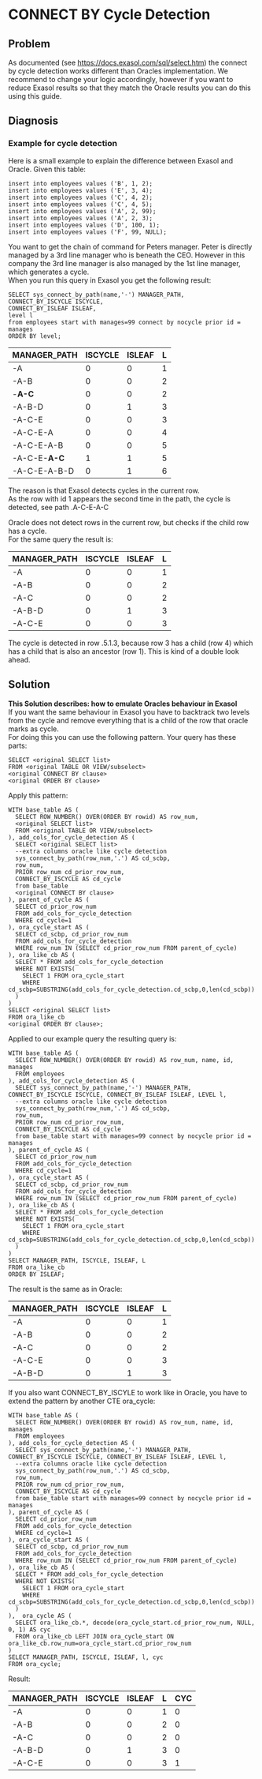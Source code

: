 # CONNECT BY Cycle Detection 
## Problem

As documented (see <https://docs.exasol.com/sql/select.htm>) the connect by cycle detection works different than Oracles implementation. We recommend to change your logic accordingly, however if you want to reduce Exasol results so that they match the Oracle results you can do this using this guide.

## Diagnosis

### Example for cycle detection

Here is a small example to explain the difference between Exasol and Oracle. Given this table: 


```"code-sql"
insert into employees values ('B', 1, 2);
insert into employees values ('E', 3, 4);
insert into employees values ('C', 4, 2);
insert into employees values ('C', 4, 5);
insert into employees values ('A', 2, 99);
insert into employees values ('A', 2, 3);
insert into employees values ('D', 100, 1);
insert into employees values ('F', 99, NULL);
```
You want to get the chain of command for Peters manager. Peter is directly managed by a 3rd line manager who is beneath the CEO. However in this company the 3rd line manager is also managed by the 1st line manager, which generates a cycle.  
When you run this query in Exasol you get the following result:


```"code-sql"
SELECT sys_connect_by_path(name,'-') MANAGER_PATH, 
CONNECT_BY_ISCYCLE ISCYCLE, 
CONNECT_BY_ISLEAF ISLEAF, 
level l
from employees start with manages=99 connect by nocycle prior id = manages 
ORDER BY level;
```


| MANAGER_PATH | ISCYCLE | ISLEAF | L |
| --- | --- | --- | --- |
| -A | 0 | 0 | 1 |
| -A-B | 0 | 0 | 2 |
| -**A-C** | 0 | 0 | 2 |
| -A-B-D | 0 | 1 | 3 |
| -A-C-E | 0 | 0 | 3 |
| -A-C-E-A | 0 | 0 | 4 |
| -A-C-E-A-B | 0 | 0 | 5 |
| -A-C-E-**A-C** | 1 | 1 | 5 |
| -A-C-E-A-B-D | 0 | 1 | 6 |

The reason is that Exasol detects cycles in the current row.  
As the row with id 1 appears the second time in the path, the cycle is detected, see path .A-C-E-A-C

Oracle does not detect rows in the current row, but checks if the child row has a cycle.  
For the same query the result is:



| MANAGER_PATH | ISCYCLE | ISLEAF | L |
| --- | --- | --- | --- |
| -A | 0 | 0 | 1 |
| -A-B | 0 | 0 | 2 |
| -A-C | 0 | 0 | 2 |
| -A-B-D | 0 | 1 | 3 |
| -A-C-E | 0 | 0 | 3 |

The cycle is detected in row .5.1.3, because row 3 has a child (row 4) which has a child that is also an ancestor (row 1). This is kind of a double look ahead.

## Solution

**This Solution describes: how to emulate Oracles behaviour in Exasol**  
If you want the same behaviour in Exasol you have to backtrack two levels from the cycle and remove everything that is a child of the row that oracle marks as cycle.  
For doing this you can use the following pattern. Your query has these parts:


```
SELECT <original SELECT list> 
FROM <original TABLE OR VIEW/subselect> 
<original CONNECT BY clause> 
<original ORDER BY clause> 
```
Apply this pattern:


```"code-sql"
WITH base_table AS (
  SELECT ROW_NUMBER() OVER(ORDER BY rowid) AS row_num, 
  <original SELECT list>
  FROM <original TABLE OR VIEW/subselect>
), add_cols_for_cycle_detection AS (
  SELECT <original SELECT list>
  --extra columns oracle like cycle detection
  sys_connect_by_path(row_num,'.') AS cd_scbp,
  row_num,
  PRIOR row_num cd_prior_row_num,
  CONNECT_BY_ISCYCLE AS cd_cycle
  from base_table 
  <original CONNECT BY clause>
), parent_of_cycle AS (
  SELECT cd_prior_row_num 
  FROM add_cols_for_cycle_detection 
  WHERE cd_cycle=1
), ora_cycle_start AS (
  SELECT cd_scbp, cd_prior_row_num 
  FROM add_cols_for_cycle_detection 
  WHERE row_num IN (SELECT cd_prior_row_num FROM parent_of_cycle)
), ora_like_cb AS (
  SELECT * FROM add_cols_for_cycle_detection 
  WHERE NOT EXISTS(
    SELECT 1 FROM ora_cycle_start 
    WHERE cd_scbp=SUBSTRING(add_cols_for_cycle_detection.cd_scbp,0,len(cd_scbp))
  )
)
SELECT <original SELECT list>
FROM ora_like_cb
<original ORDER BY clause>;
```
Applied to our example query the resulting query is:


```"code-sql"
WITH base_table AS (
  SELECT ROW_NUMBER() OVER(ORDER BY rowid) AS row_num, name, id, manages
  FROM employees
), add_cols_for_cycle_detection AS (
  SELECT sys_connect_by_path(name,'-') MANAGER_PATH, CONNECT_BY_ISCYCLE ISCYCLE, CONNECT_BY_ISLEAF ISLEAF, LEVEL l,
  --extra columns oracle like cycle detection
  sys_connect_by_path(row_num,'.') AS cd_scbp,
  row_num,
  PRIOR row_num cd_prior_row_num,
  CONNECT_BY_ISCYCLE AS cd_cycle
  from base_table start with manages=99 connect by nocycle prior id = manages
), parent_of_cycle AS (
  SELECT cd_prior_row_num 
  FROM add_cols_for_cycle_detection 
  WHERE cd_cycle=1
), ora_cycle_start AS (
  SELECT cd_scbp, cd_prior_row_num 
  FROM add_cols_for_cycle_detection 
  WHERE row_num IN (SELECT cd_prior_row_num FROM parent_of_cycle)
), ora_like_cb AS (
  SELECT * FROM add_cols_for_cycle_detection 
  WHERE NOT EXISTS(
    SELECT 1 FROM ora_cycle_start 
    WHERE cd_scbp=SUBSTRING(add_cols_for_cycle_detection.cd_scbp,0,len(cd_scbp))
  )
)
SELECT MANAGER_PATH, ISCYCLE, ISLEAF, L
FROM ora_like_cb
ORDER BY ISLEAF;
```
The result is the same as in Oracle:



| MANAGER_PATH | ISCYCLE | ISLEAF | L |
| --- | --- | --- | --- |
| -A | 0 | 0 | 1 |
| -A-B | 0 | 0 | 2 |
| -A-C | 0 | 0 | 2 |
| -A-C-E | 0 | 0 | 3 |
| -A-B-D | 0 | 1 | 3 |

If you also want CONNECT_BY_ISCYLE to work like in Oracle, you have to extend the pattern by another CTE ora_cycle:


```"code-sql"
WITH base_table AS (
  SELECT ROW_NUMBER() OVER(ORDER BY rowid) AS row_num, name, id, manages
  FROM employees
), add_cols_for_cycle_detection AS (
  SELECT sys_connect_by_path(name,'-') MANAGER_PATH, CONNECT_BY_ISCYCLE ISCYCLE, CONNECT_BY_ISLEAF ISLEAF, LEVEL l,
  --extra columns oracle like cycle detection
  sys_connect_by_path(row_num,'.') AS cd_scbp,
  row_num,
  PRIOR row_num cd_prior_row_num,
  CONNECT_BY_ISCYCLE AS cd_cycle
  from base_table start with manages=99 connect by nocycle prior id = manages
), parent_of_cycle AS (
  SELECT cd_prior_row_num 
  FROM add_cols_for_cycle_detection 
  WHERE cd_cycle=1
), ora_cycle_start AS (
  SELECT cd_scbp, cd_prior_row_num 
  FROM add_cols_for_cycle_detection 
  WHERE row_num IN (SELECT cd_prior_row_num FROM parent_of_cycle)
), ora_like_cb AS (
  SELECT * FROM add_cols_for_cycle_detection 
  WHERE NOT EXISTS(
    SELECT 1 FROM ora_cycle_start 
    WHERE cd_scbp=SUBSTRING(add_cols_for_cycle_detection.cd_scbp,0,len(cd_scbp))
  )
),  ora_cycle AS (
  SELECT ora_like_cb.*, decode(ora_cycle_start.cd_prior_row_num, NULL, 0, 1) AS cyc 
  FROM ora_like_cb LEFT JOIN ora_cycle_start ON ora_like_cb.row_num=ora_cycle_start.cd_prior_row_num
)
SELECT MANAGER_PATH, ISCYCLE, ISLEAF, l, cyc
FROM ora_cycle;
```
Result:



| MANAGER_PATH | ISCYCLE | ISLEAF | L | CYC |
| --- | --- | --- | --- | --- |
| -A | 0 | 0 | 1 | 0 |
| -A-B | 0 | 0 | 2 | 0 |
| -A-C | 0 | 0 | 2 | 0 |
| -A-B-D | 0 | 1 | 3 | 0 |
| -A-C-E | 0 | 0 | 3 | 1 |

